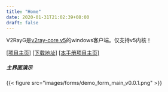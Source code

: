 ```yaml
---
title: "Home"
date: 2020-01-31T21:02:39+08:00
draft: false
---
```


V2RayG是[v2ray-core v5][1]的windows客户端。仅支持v5内核！  

[\[项目主页\]][4] [\[下载地址\]][2] [\[本手册项目主页\]][5]  

##### 主界面演示
{{< figure src="images/forms/demo_form_main_v0.0.1.png" >}}

[1]: https://github.com/v2fly/v2ray-core "v2fly/v2ray-core"
[2]: https://github.com/vrnobody/V2RayG/releases/latest "Releases"
[3]: https://github.com/vrnobody/V2RayG/issues "issues"
[4]: https://github.com/vrnobody/V2RayG "V2RayG"  
[5]: https://github.com/vrnobody/V2RayG/tree/manual "V2RayG/manual"  
